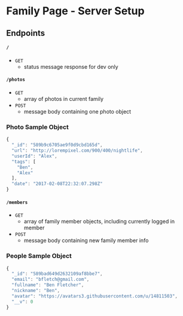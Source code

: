 # Family Page - Server Setup

## Endpoints

#### `/`
- `GET`
  - status message response for dev only

#### `/photos`
- `GET`
  - array of photos in current family
- `POST`
  - message body containing one photo object

### Photo Sample Object
```js
{
  "_id": "589b9c6705ae9f0d9cbd165d",
  "url": "http://lorempixel.com/900/400/nightlife",
  "userId": "Alex",
  "tags": [
    "Ben",
    "Alex"
  ],
  "date": "2017-02-08T22:32:07.298Z"
}
```

#### `/members`
- `GET`
  - array of family member objects, including currently logged in member
- `POST`
  - message body containing new family member info

### People Sample Object
```js
{
  "_id": "589bad649d2632109af8bbe7",
  "email": "bfletch@gmail.com",
  "fullname": "Ben Fletcher",
  "nickname": "Ben",
  "avatar": "https://avatars3.githubusercontent.com/u/14811503",
  "__v": 0
}
```
